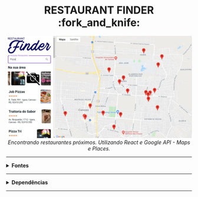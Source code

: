 <h1 align="center">RESTAURANT FINDER :fork_and_knife:</h1>

<p align="center">
  <a href="https://restaurants-search-react.netlify.app" target="_blank">
    <img 
         src="https://raw.githubusercontent.com/lucasrmagalhaes/restaurants_search-react/main/src/assets/restaurant-finder.jpg" 
         alt="Restaurant Finder" 
    />
  </a>
  <br />
  <i>Encontrando restaurantes próximos. Utilizando React e Google API - Maps e Places.</i>
</p>

<hr />

<details>
  <summary><strong>Fontes</strong></summary>
  
  <br />
  
  <p align="left">
    <a href="https://www.npmjs.com/package/styled-reset">Styled-Reset</a> <br />
    <a href="https://github.com/material-components/material-components-web-react/tree/master/packages/text-field">Text-Field</a> <br />
    <a href="https://www.npmjs.com/package/@material/react-material-icon">React-Material-Icon</a> <br />
    <a href="https://fonts.google.com/specimen/Roboto">Fonts Google - Roboto</a> <br />
    <a href="https://www.npmjs.com/package/react-slick">React-Slick</a> <br />
    <a href="https://www.npmjs.com/package/react-rating-stars-component">React-Rating-Stars</a> <br />
    <a href="https://pt-br.reactjs.org/docs/portals.html">Portals</a> <br />
    <a href="https://developers.google.com/maps/documentation/javascript/places">JavaScript Places</a> <br />
    <a href="https://github.com/fullstackreact/google-maps-react#readme">Google-Maps-React</a> <br />
    <a href="https://chrome.google.com/webstore/detail/google-maps-platform-api/mlikepnkghhlnkgeejmlkfeheihlehne">Extensão Chrome - Maps</a> <br />
    <a href="https://www.npmjs.com/package/react-lottie">React-Lottie</a> <br />
    <a href="https://lottiefiles.com/">Lottie Files</a>
  </p>
  
</details>

<hr />

<details>
  
  <summary><strong>Dependências</strong></summary>
  
  <br />

  <pre>yarn add styled-components</pre>
  <pre>yarn add styled-reset</pre>
  <pre>yarn add @material/react-text-field</pre>
  <pre>yarn add @material/react-material-icon</pre>
  <pre>yarn add react-slick</pre>
  <pre>yarn add slick-carousel</pre>
  <pre>yarn add react-rating-stars-component</pre>
  <pre>yarn add google-maps-react</pre>
  <pre>yarn add redux react-redux</pre>
  <pre>yarn add react-lottie</pre>

</details>

<hr />
